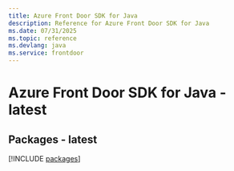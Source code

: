 ```yaml
---
title: Azure Front Door SDK for Java
description: Reference for Azure Front Door SDK for Java
ms.date: 07/31/2025
ms.topic: reference
ms.devlang: java
ms.service: frontdoor
---
```

# Azure Front Door SDK for Java - latest
## Packages - latest
[!INCLUDE [packages](front-door-index.md)]